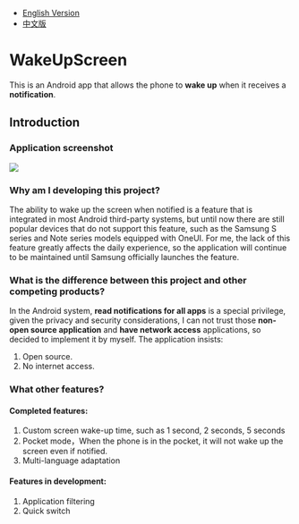 * [English Version](https://github.com/SymeonChen/WakeUpScreen/blob/master/README.md)
* [中文版](https://github.com/SymeonChen/WakeUpScreen/blob/master/README-zh.md)

# WakeUpScreen

This is an Android app that allows the phone to **wake up** when it receives a **notification**.

## Introduction

### Application screenshot

![](https://blog-1252276648.cos.ap-shanghai.myqcloud.com/WakeUpScreen/wake_up_screen_couple_20190414.png)

### Why am I developing this project?

The ability to wake up the screen when notified is a feature that is integrated in most Android third-party systems, but until now there are still popular devices that do not support this feature, such as the Samsung S series and Note series models equipped with OneUI. For me, the lack of this feature greatly affects the daily experience, so the application will continue to be maintained until Samsung officially launches the feature.

### What is the difference between this project and other competing products?

In the Android system, **read notifications for all apps** is a special privilege, given the privacy and security considerations, I can not trust those **non-open source application** and **have network access** applications, so decided to implement it by myself. The application insists:

1. Open source.
2. No internet access.

### What other features?

#### Completed features:

1. Custom screen wake-up time, such as 1 second, 2 seconds, 5 seconds
2. Pocket mode，When the phone is in the pocket, it will not wake up the screen even if notified.
3. Multi-language adaptation

#### Features in development:

1. Application filtering
2. Quick switch
